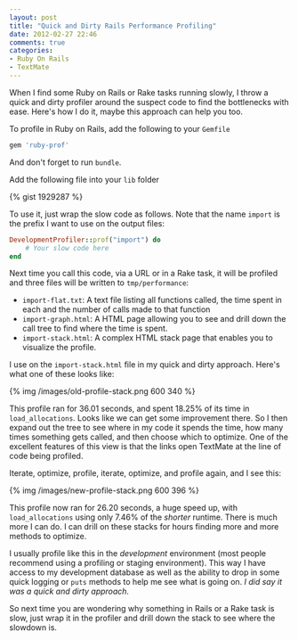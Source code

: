 ```yaml
---
layout: post
title: "Quick and Dirty Rails Performance Profiling"
date: 2012-02-27 22:46
comments: true
categories: 
- Ruby On Rails
- TextMate
---
```


When I find some Ruby on Rails or Rake tasks running slowly, I throw a quick and dirty profiler around the suspect code to find the bottlenecks with ease.  Here's how I do it, maybe this approach can help you too.

<!--more-->

To profile in Ruby on Rails, add the following to your `Gemfile`

``` ruby
gem 'ruby-prof'
```

And don't forget to run `bundle`.

Add the following file into your `lib` folder

{% gist 1929287 %}

To use it, just wrap the slow code as follows. Note that the name `import` is the prefix I want to use on the output files:

``` ruby
DevelopmentProfiler::prof("import") do
	# Your slow code here
end
```

Next time you call this code, via a URL or in a Rake task, it will be profiled and three files will be written to `tmp/performance`:

* `import-flat.txt`: A text file listing all functions called, the time spent in each and the number of calls made to that function
* `import-graph.html`: A HTML page allowing you to see and drill down the call tree to find where the time is spent.
* `import-stack.html`: A complex HTML stack page that enables you to visualize the profile.

I use on the `import-stack.html` file in my quick and dirty approach.  Here's what one of these looks like:

{% img /images/old-profile-stack.png 600 340 %}

This profile ran for 36.01 seconds, and spent 18.25% of its time in `load_allocations`.  Looks like we can get some improvement there. So I then expand out the tree to see where in my code it spends the time, how many times something gets called, and then choose which to optimize. One of the excellent features of this view is that the links open TextMate at the line of code being profiled.

Iterate, optimize, profile, iterate, optimize, and profile again, and I see this:

{% img /images/new-profile-stack.png 600 396 %}

This profile now ran for 26.20 seconds, a huge speed up, with `load_allocations` using only 7.46% of the *shorter* runtime. There is much more I can do. I can drill on these stacks for hours finding more and more methods to optimize.

I usually profile like this in the *development* environment (most people recommend using a profiling or staging environment). This way I have access to my development database as well as the ability to drop in some quick logging or `puts` methods to help me see what is going on. *I did say it was a quick and dirty approach.*

So next time you are wondering why something in Rails or a Rake task is slow, just wrap it in the profiler and drill down the stack to see where the slowdown is.
